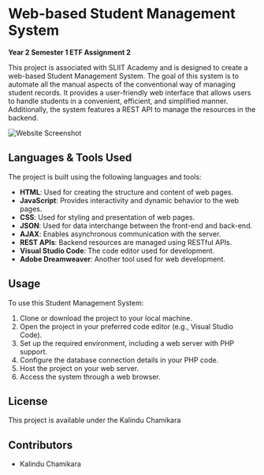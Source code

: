 
# Web-based Student Management System

**Year 2 Semester 1 ETF Assignment 2**

This project is associated with SLIIT Academy and is designed to create a web-based Student Management System. The goal of this system is to automate all the manual aspects of the conventional way of managing student records. It provides a user-friendly web interface that allows users to handle students in a convenient, efficient, and simplified manner. Additionally, the system features a REST API to manage the resources in the backend.

![Website Screenshot](images/Preview/Prv%20%20(1).png)
## Languages & Tools Used

The project is built using the following languages and tools:

- **HTML**: Used for creating the structure and content of web pages.
- **JavaScript**: Provides interactivity and dynamic behavior to the web pages.
- **CSS**: Used for styling and presentation of web pages.
- **JSON**: Used for data interchange between the front-end and back-end.
- **AJAX**: Enables asynchronous communication with the server.
- **REST APIs**: Backend resources are managed using RESTful APIs.
- **Visual Studio Code**: The code editor used for development.
- **Adobe Dreamweaver**: Another tool used for web development.

## Usage

To use this Student Management System:

1. Clone or download the project to your local machine.
2. Open the project in your preferred code editor (e.g., Visual Studio Code).
3. Set up the required environment, including a web server with PHP support.
4. Configure the database connection details in your PHP code.
5. Host the project on your web server.
6. Access the system through a web browser.



## License

This project is available under the Kalindu Chamikara

## Contributors

- Kalindu Chamikara
